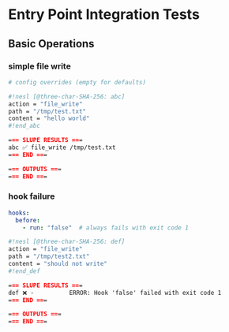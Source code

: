 # Entry Point Integration Tests

## Basic Operations

### simple file write

```yaml
# config overrides (empty for defaults)
```

```sh nesl
#!nesl [@three-char-SHA-256: abc]
action = "file_write"
path = "/tmp/test.txt"
content = "hello world"
#!end_abc
```

```md
=== SLUPE RESULTS ===
abc ✅ file_write /tmp/test.txt
=== END ===

=== OUTPUTS ===
=== END ===
```

### hook failure

```yaml
hooks:
  before:
    - run: "false"  # always fails with exit code 1
```

```sh nesl
#!nesl [@three-char-SHA-256: def]
action = "file_write"
path = "/tmp/test2.txt"
content = "should not write"
#!end_def
```

```md
=== SLUPE RESULTS ===
def ❌ -          ERROR: Hook 'false' failed with exit code 1
=== END ===

=== OUTPUTS ===
=== END ===
```